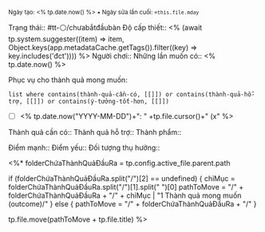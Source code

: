 <sub>Ngày tạo: <% tp.date.now() %> •  Ngày sửa lần cuối: `=this.file.mday`</sub>

Trạng thái:: #tt-⚪/chưabắtđầubàn
Độ cấp thiết:: <% (await tp.system.suggester((item) => item, Object.keys(app.metadataCache.getTags()).filter((key) => key.includes('đct')))) %>
Người chơi::
Những lần muốn có:: <% tp.date.now() %>

Phục vụ cho thành quả mong muốn:
```dataview
list where contains(thành-quả-cần-có, [[]]) or contains(thành-quả-hỗ-trợ, [[]]) or contains(ý-tưởng-tốt-hơn, [[]]) 
```

- [ ] <% tp.date.now("YYYY-MM-DD")+": " +tp.file.cursor()+" (x"  %>

Thành quả cần có::
Thành quả hỗ trợ::
Thành phẩm::

Điểm mạnh::
Điểm yếu::
Đối tượng thụ hưởng::

<%* folderChứaThànhQuảĐầuRa = tp.config.active_file.parent.path

if (folderChứaThànhQuảĐầuRa.split("/")[2] == undefined) {
chỉMục = folderChứaThànhQuảĐầuRa.split("/")[1].split(" ")[0]
pathToMove = "/" + folderChứaThànhQuảĐầuRa + "/" + chỉMục | "1 Thành quả mong muốn (outcome)/"
} else {
pathToMove = "/" + folderChứaThànhQuảĐầuRa + "/"
} 

tp.file.move(pathToMove + tp.file.title) 
%>